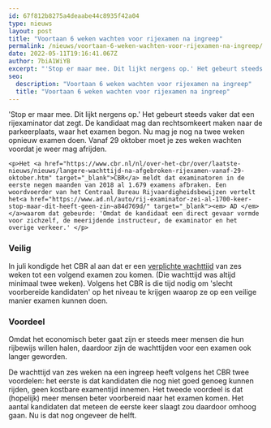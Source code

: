 ```yaml
---
id: 67f812b8275a4deaabe44c8935f42a04
type: nieuws
layout: post
title: "Voortaan 6 weken wachten voor rijexamen na ingreep"
permalink: /nieuws/voortaan-6-weken-wachten-voor-rijexamen-na-ingreep/
date: 2022-05-11T19:16:41.067Z
author: 7biA1WiYB
excerpt: "'Stop er maar mee. Dit lijkt nergens op.' Het gebeurt steeds vaker dat een rijexaminator dat zegt. De kandidaat mag dan rechtsomkeert maken naar de parkeerplaats, waar het examen begon. Nu mag je nog na twee weken opnieuw examen doen. Vanaf 29 oktober moet je zes weken wachten voordat je weer mag afrijden.  "
seo:
  description: "Voortaan 6 weken wachten voor rijexamen na ingreep"
  title: "Voortaan 6 weken wachten voor rijexamen na ingreep"
---
```

'Stop er maar mee. Dit lijkt nergens op.' Het gebeurt steeds vaker dat een rijexaminator dat zegt. De kandidaat mag dan rechtsomkeert maken naar de parkeerplaats, waar het examen begon. Nu mag je nog na twee weken opnieuw examen doen. Vanaf 29 oktober moet je zes weken wachten voordat je weer mag afrijden.  

    <p>Het <a href="https://www.cbr.nl/nl/over-het-cbr/over/laatste-nieuws/nieuws/langere-wachttijd-na-afgebroken-rijexamen-vanaf-29-oktober.htm" target="_blank">CBR</a> meldt dat examinatoren in de eerste negen maanden van 2018 al 1.679 examens afbraken. Een woordvoerder van het Centraal Bureau Rijvaardigheidsbewijzen vertelt het<a href="https://www.ad.nl/auto/rij-examinator-zei-al-1700-keer-stop-maar-dit-heeft-geen-zin~a84d769d/" target="_blank"><em> AD </em></a>waarom dat gebeurde: 'Omdat de kandidaat een direct gevaar vormde voor zichzelf, de meerijdende instructeur, de examinator en het overige verkeer.' </p>
<h3>Veilig</h3>
<p>In juli kondigde het CBR al aan dat er een <a href="https://www.rijksoverheid.nl/documenten/brieven/2018/07/02/aanbiedingsbrief-cbr-pakket-van-maatregelen?_sp=85a8b5ce-bb07-4b08-b087-76f8566199b9.1540201474931" target="_blank">verplichte wachttijd</a> van zes weken tot een volgend examen zou komen. (Die wachttijd was altijd minimaal twee weken). Volgens het CBR is die tijd nodig om 'slecht voorbereide kandidaten' op het niveau te krijgen waarop ze op een veilige manier examen kunnen doen.</p>
<h3>Voordeel</h3>
<p>Omdat het economisch beter gaat zijn er steeds meer mensen die hun rijbewijs willen halen, daardoor zijn de wachttijden voor een examen ook langer geworden.</p>
<p>De wachttijd van zes weken na een ingreep heeft volgens het CBR twee voordelen: het eerste is dat kandidaten die nog niet goed genoeg kunnen rijden, geen kostbare examentijd innemen. Het tweede voordeel is dat (hopelijk) meer mensen beter voorbereid naar het examen komen. Het aantal kandidaten dat meteen de eerste keer slaagt zou daardoor omhoog gaan. Nu is dat nog ongeveer de helft.</p>  
